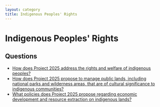 ```yaml
---
layout: category
title: Indigenous Peoples' Rights
---
```


# Indigenous Peoples' Rights

## Questions

- [How does Project 2025 address the rights and welfare of indigenous peoples?](/questions/041-rights-welfare-indigenous-peoples.html)
- [How does Project 2025 propose to manage public lands, including national parks and wilderness areas, that are of cultural significance to indigenous communities?](/questions/159-public-land-management-cultural-significance-indigenous-communities.html)
- [What policies does Project 2025 propose regarding economic development and resource extraction on indigenous lands?](/questions/160-economic-development-resource-extraction-indigenous-lands.html)
